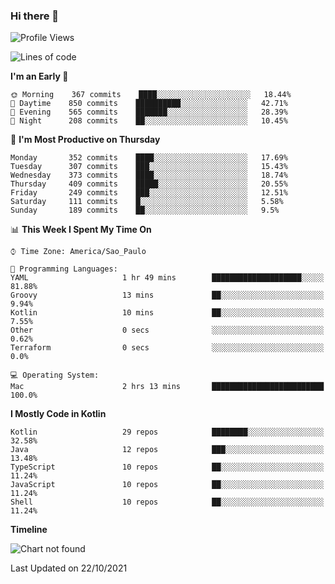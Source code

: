 ### Hi there 👋

<!--
**fernandonogueira/fernandonogueira** is a ✨ _special_ ✨ repository because its `README.md` (this file) appears on your GitHub profile.

Here are some ideas to get you started:

- 🔭 I’m currently working on ...
- 🌱 I’m currently learning ...
- 👯 I’m looking to collaborate on ...
- 🤔 I’m looking for help with ...
- 💬 Ask me about ...
- 📫 How to reach me: ...
- 😄 Pronouns: ...
- ⚡ Fun fact: ...
-->

<!--START_SECTION:waka-->
![Profile Views](http://img.shields.io/badge/Profile%20Views-0-blue)

![Lines of code](https://img.shields.io/badge/From%20Hello%20World%20I%27ve%20Written-457240%20lines%20of%20code-blue)

**I'm an Early 🐤** 

```text
🌞 Morning    367 commits    ████░░░░░░░░░░░░░░░░░░░░░   18.44% 
🌆 Daytime    850 commits    ██████████░░░░░░░░░░░░░░░   42.71% 
🌃 Evening    565 commits    ███████░░░░░░░░░░░░░░░░░░   28.39% 
🌙 Night      208 commits    ██░░░░░░░░░░░░░░░░░░░░░░░   10.45%

```
📅 **I'm Most Productive on Thursday** 

```text
Monday       352 commits    ████░░░░░░░░░░░░░░░░░░░░░   17.69% 
Tuesday      307 commits    ███░░░░░░░░░░░░░░░░░░░░░░   15.43% 
Wednesday    373 commits    ████░░░░░░░░░░░░░░░░░░░░░   18.74% 
Thursday     409 commits    █████░░░░░░░░░░░░░░░░░░░░   20.55% 
Friday       249 commits    ███░░░░░░░░░░░░░░░░░░░░░░   12.51% 
Saturday     111 commits    █░░░░░░░░░░░░░░░░░░░░░░░░   5.58% 
Sunday       189 commits    ██░░░░░░░░░░░░░░░░░░░░░░░   9.5%

```


📊 **This Week I Spent My Time On** 

```text
⌚︎ Time Zone: America/Sao_Paulo

💬 Programming Languages: 
YAML                     1 hr 49 mins        ████████████████████░░░░░   81.88% 
Groovy                   13 mins             ██░░░░░░░░░░░░░░░░░░░░░░░   9.94% 
Kotlin                   10 mins             ██░░░░░░░░░░░░░░░░░░░░░░░   7.55% 
Other                    0 secs              ░░░░░░░░░░░░░░░░░░░░░░░░░   0.62% 
Terraform                0 secs              ░░░░░░░░░░░░░░░░░░░░░░░░░   0.0%

💻 Operating System: 
Mac                      2 hrs 13 mins       █████████████████████████   100.0%

```

**I Mostly Code in Kotlin** 

```text
Kotlin                   29 repos            ████████░░░░░░░░░░░░░░░░░   32.58% 
Java                     12 repos            ███░░░░░░░░░░░░░░░░░░░░░░   13.48% 
TypeScript               10 repos            ██░░░░░░░░░░░░░░░░░░░░░░░   11.24% 
JavaScript               10 repos            ██░░░░░░░░░░░░░░░░░░░░░░░   11.24% 
Shell                    10 repos            ██░░░░░░░░░░░░░░░░░░░░░░░   11.24%

```


**Timeline**

![Chart not found](https://raw.githubusercontent.com/fernandonogueira/fernandonogueira/master/charts/bar_graph.png) 


 Last Updated on 22/10/2021
<!--END_SECTION:waka-->
